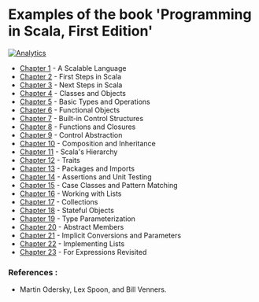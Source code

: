 Examples of the book 'Programming in Scala, First Edition'
==================================

[![Analytics](https://ga-beacon.appspot.com/UA-68658653-1/programming-in-scala-first-edition/readme)](https://github.com/igrigorik/ga-beacon)

* [Chapter 1](https://github.com/vicboma1/Programming-in-Scala-First-Edition/tree/master/src/chapter1) - A Scalable Language
* [Chapter 2](https://github.com/vicboma1/Programming-in-Scala-First-Edition/tree/master/src/chapter2) - First Steps in Scala
* [Chapter 3](https://github.com/vicboma1/Programming-in-Scala-First-Edition/tree/master/src/chapter3) - Next Steps in Scala
* [Chapter 4](https://github.com/vicboma1/Programming-in-Scala-First-Edition/tree/master/src/chapter4) - Classes and Objects
* [Chapter 5](https://github.com/vicboma1/Programming-in-Scala-First-Edition/tree/master/src/chapter5) - Basic Types and Operations
* [Chapter 6](https://github.com/vicboma1/Programming-in-Scala-First-Edition/tree/master/src/chapter6) - Functional Objects
* [Chapter 7](https://github.com/vicboma1/Programming-in-Scala-First-Edition/tree/master/src/chapter7) - Built-in Control Structures
* [Chapter 8](https://github.com/vicboma1/Programming-in-Scala-First-Edition/tree/master/src/chapter8) - Functions and Closures
* [Chapter 9](https://github.com/vicboma1/Programming-in-Scala-First-Edition/tree/master/src/chapter9) - Control Abstraction
* [Chapter 10](https://github.com/vicboma1/Programming-in-Scala-First-Edition/tree/master/src/chapter10) - Composition and Inheritance
* [Chapter 11](https://github.com/vicboma1/Programming-in-Scala-First-Edition/tree/master/src/chapter11) - Scala's Hierarchy
* [Chapter 12](https://github.com/vicboma1/Programming-in-Scala-First-Edition/tree/master/src/chapter12) - Traits
* [Chapter 13](https://github.com/vicboma1/Programming-in-Scala-First-Edition/tree/master/src/chapter13) - Packages and Imports
* [Chapter 14](https://github.com/vicboma1/Programming-in-Scala-First-Edition/tree/master/src/chapter14) - Assertions and Unit Testing
* [Chapter 15](https://github.com/vicboma1/Programming-in-Scala-First-Edition/tree/master/src/chapter15) - Case Classes and Pattern Matching
* [Chapter 16](https://github.com/vicboma1/Programming-in-Scala-First-Edition/tree/master/src/chapter16) - Working with Lists
* [Chapter 17](https://github.com/vicboma1/Programming-in-Scala-First-Edition/tree/master/src/chapter17) - Collections
* [Chapter 18](https://github.com/vicboma1/Programming-in-Scala-First-Edition/tree/master/src/chapter18) - Stateful Objects
* [Chapter 19](https://github.com/vicboma1/Programming-in-Scala-First-Edition/tree/master/src/chapter19) - Type Parameterization
* [Chapter 20](https://github.com/vicboma1/Programming-in-Scala-First-Edition/tree/master/src/chapter20) - Abstract Members
* [Chapter 21](https://github.com/vicboma1/Programming-in-Scala-First-Edition/tree/master/src/chapter21) - Implicit Conversions and Parameters
* [Chapter 22](https://github.com/vicboma1/Programming-in-Scala-First-Edition/tree/master/src/chapter22) - Implementing Lists
* [Chapter 23](https://github.com/vicboma1/Programming-in-Scala-First-Edition/tree/master/src/chapter23) - For Expressions Revisited
 
### References :

* Martin Odersky, Lex Spoon, and Bill Venners.



